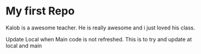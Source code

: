 # My first Repo

Kalob is a awesome teacher. He is really awesome and i just loved his class. 

Update Local when Main code is not refreshed. 
This is to try and update at local and main

